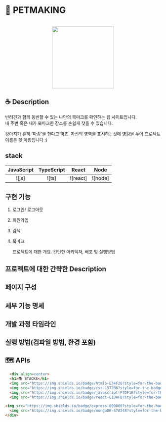 
# 🐾 PETMAKING

<p align="center">
  <br>
  <img src="../pet-marking/public/marking_dog.png" width="200px">
  <br>
</p>

## ☕ Description


반려견과 함께 동반할 수 있는 나만의 북마크를 확인하는 웹 사이트입니다.  
내 주변 혹은 내가 북마크한 장소를 손쉽게 찾을 수 있습니다. 

강아지가 흔히 '마킹'을 한다고 하죠.
자신의 영역을 표시하는것에 영감을 두어 프로젝트 이름은 펫 마킹입니다 :)

## stack
| JavaScript | TypeScript |  React   |  Node   |
| :--------: | :--------: | :------: | :-----: |
|   ![js]    |   ![ts]    | ![react] | ![node] |


## 구현 기능
1. 로그인/ 로그아웃
2. 회원가입
3. 검색
4. 북마크



   프로젝트에 대한 개요. 간단한 아키텍쳐, 배포 및 실행방법
<h2>프로젝트에 대한 간략한 Description</h2>
<h2>페이지 구성</h2>
<h2>세부 기능 명세</h2>
<h2>개발 과정 타임라인</h2>
<h2>실행 방법(컴파일 방법, 환경 포함)</h2>

## 🗺 APIs






```html
  <div align=center>
  <h1>📚 STACKS</h1>
  <img src="https://img.shields.io/badge/html5-E34F26?style=for-the-badge&logo=html5&logoColor=white"> 
  <img src="https://img.shields.io/badge/css-1572B6?style=for-the-badge&logo=css3&logoColor=white"> 
  <img src="https://img.shields.io/badge/javascript-F7DF1E?style=for-the-badge&logo=javascript&logoColor=black"> 
  <img src="https://img.shields.io/badge/react-61DAFB?style=for-the-badge&logo=react&logoColor=black">

<img src="https://img.shields.io/badge/express-000000?style=for-the-badge&logo=express&logoColor=white">
  <img src="https://img.shields.io/badge/mongoDB-47A248?style=for-the-badge&logo=MongoDB&logoColor=white">
</div>
```